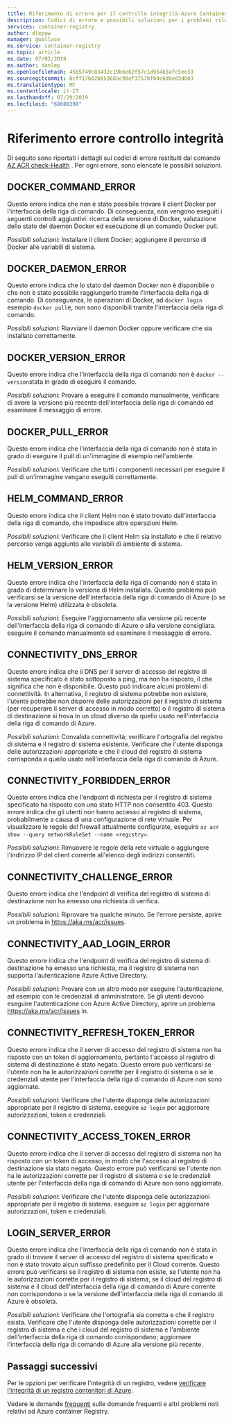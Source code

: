 ```yaml
---
title: Riferimento di errore per il controllo integrità-Azure Container Registry
description: Codici di errore e possibili soluzioni per i problemi rilevati mediante l'esecuzione del comando AZ ACR check-Health Diagnostic in Azure Container Registry
services: container-registry
author: dlepow
manager: gwallace
ms.service: container-registry
ms.topic: article
ms.date: 07/02/2019
ms.author: danlep
ms.openlocfilehash: 4585749c83432c19b6e62f57c1d954b3afc5ee33
ms.sourcegitcommit: 6cff17b02b65388ac90ef3757bf04c6d8ed3db03
ms.translationtype: MT
ms.contentlocale: it-IT
ms.lasthandoff: 07/29/2019
ms.locfileid: "68608390"
---
```

# <a name="health-check-error-reference"></a>Riferimento errore controllo integrità

Di seguito sono riportati i dettagli sui codici di errore restituiti dal comando [AZ ACR check-Health][az-acr-check-health] . Per ogni errore, sono elencate le possibili soluzioni.

## <a name="dockercommanderror"></a>DOCKER_COMMAND_ERROR

Questo errore indica che non è stato possibile trovare il client Docker per l'interfaccia della riga di comando. Di conseguenza, non vengono eseguiti i seguenti controlli aggiuntivi: ricerca della versione di Docker, valutazione dello stato del daemon Docker ed esecuzione di un comando Docker pull.

*Possibili soluzioni*: Installare il client Docker; aggiungere il percorso di Docker alle variabili di sistema.

## <a name="dockerdaemonerror"></a>DOCKER_DAEMON_ERROR

Questo errore indica che lo stato del daemon Docker non è disponibile o che non è stato possibile raggiungerlo tramite l'interfaccia della riga di comando. Di conseguenza, le operazioni di Docker, ad `docker login` esempio `docker pull`e, non sono disponibili tramite l'interfaccia della riga di comando.

*Possibili soluzioni*: Riavviare il daemon Docker oppure verificare che sia installato correttamente.

## <a name="dockerversionerror"></a>DOCKER_VERSION_ERROR

Questo errore indica che l'interfaccia della riga di comando non è `docker --version`stata in grado di eseguire il comando.

*Possibili soluzioni*: Provare a eseguire il comando manualmente, verificare di avere la versione più recente dell'interfaccia della riga di comando ed esaminare il messaggio di errore.

## <a name="dockerpullerror"></a>DOCKER_PULL_ERROR

Questo errore indica che l'interfaccia della riga di comando non è stata in grado di eseguire il pull di un'immagine di esempio nell'ambiente.

*Possibili soluzioni*: Verificare che tutti i componenti necessari per eseguire il pull di un'immagine vengano eseguiti correttamente.

## <a name="helmcommanderror"></a>HELM_COMMAND_ERROR

Questo errore indica che il client Helm non è stato trovato dall'interfaccia della riga di comando, che impedisce altre operazioni Helm.

*Possibili soluzioni*: Verificare che il client Helm sia installato e che il relativo percorso venga aggiunto alle variabili di ambiente di sistema.

## <a name="helmversionerror"></a>HELM_VERSION_ERROR

Questo errore indica che l'interfaccia della riga di comando non è stata in grado di determinare la versione di Helm installata. Questo problema può verificarsi se la versione dell'interfaccia della riga di comando di Azure (o se la versione Helm) utilizzata è obsoleta.

*Possibili soluzioni*: Eseguire l'aggiornamento alla versione più recente dell'interfaccia della riga di comando di Azure o alla versione consigliata. eseguire il comando manualmente ed esaminare il messaggio di errore.

## <a name="connectivitydnserror"></a>CONNECTIVITY_DNS_ERROR

Questo errore indica che il DNS per il server di accesso del registro di sistema specificato è stato sottoposto a ping, ma non ha risposto, il che significa che non è disponibile. Questo può indicare alcuni problemi di connettività. In alternativa, il registro di sistema potrebbe non esistere, l'utente potrebbe non disporre delle autorizzazioni per il registro di sistema (per recuperare il server di accesso in modo corretto) o il registro di sistema di destinazione si trova in un cloud diverso da quello usato nell'interfaccia della riga di comando di Azure.

*Possibili soluzioni*: Convalida connettività; verificare l'ortografia del registro di sistema e il registro di sistema esistente. Verificare che l'utente disponga delle autorizzazioni appropriate e che il cloud del registro di sistema corrisponda a quello usato nell'interfaccia della riga di comando di Azure.

## <a name="connectivityforbiddenerror"></a>CONNECTIVITY_FORBIDDEN_ERROR

Questo errore indica che l'endpoint di richiesta per il registro di sistema specificato ha risposto con uno stato HTTP non consentito 403. Questo errore indica che gli utenti non hanno accesso al registro di sistema, probabilmente a causa di una configurazione di rete virtuale. Per visualizzare le regole del firewall attualmente configurate, eseguire `az acr show --query networkRuleSet --name <registry>`.

*Possibili soluzioni*: Rimuovere le regole della rete virtuale o aggiungere l'indirizzo IP del client corrente all'elenco degli indirizzi consentiti.

## <a name="connectivitychallengeerror"></a>CONNECTIVITY_CHALLENGE_ERROR

Questo errore indica che l'endpoint di verifica del registro di sistema di destinazione non ha emesso una richiesta di verifica.

*Possibili soluzioni*: Riprovare tra qualche minuto. Se l'errore persiste, aprire un problema in https://aka.ms/acr/issues.

## <a name="connectivityaadloginerror"></a>CONNECTIVITY_AAD_LOGIN_ERROR

Questo errore indica che l'endpoint di verifica del registro di sistema di destinazione ha emesso una richiesta, ma il registro di sistema non supporta l'autenticazione Azure Active Directory.

*Possibili soluzioni*: Provare con un altro modo per eseguire l'autenticazione, ad esempio con le credenziali di amministratore. Se gli utenti devono eseguire l'autenticazione con Azure Active Directory, aprire un problema https://aka.ms/acr/issues in.

## <a name="connectivityrefreshtokenerror"></a>CONNECTIVITY_REFRESH_TOKEN_ERROR

Questo errore indica che il server di accesso del registro di sistema non ha risposto con un token di aggiornamento, pertanto l'accesso al registro di sistema di destinazione è stato negato. Questo errore può verificarsi se l'utente non ha le autorizzazioni corrette per il registro di sistema o se le credenziali utente per l'interfaccia della riga di comando di Azure non sono aggiornate.

*Possibili soluzioni*: Verificare che l'utente disponga delle autorizzazioni appropriate per il registro di sistema. eseguire `az login` per aggiornare autorizzazioni, token e credenziali.

## <a name="connectivityaccesstokenerror"></a>CONNECTIVITY_ACCESS_TOKEN_ERROR

Questo errore indica che il server di accesso del registro di sistema non ha risposto con un token di accesso, in modo che l'accesso al registro di destinazione sia stato negato. Questo errore può verificarsi se l'utente non ha le autorizzazioni corrette per il registro di sistema o se le credenziali utente per l'interfaccia della riga di comando di Azure non sono aggiornate.

*Possibili soluzioni*: Verificare che l'utente disponga delle autorizzazioni appropriate per il registro di sistema. eseguire `az login` per aggiornare autorizzazioni, token e credenziali.

## <a name="loginservererror"></a>LOGIN_SERVER_ERROR

Questo errore indica che l'interfaccia della riga di comando non è stata in grado di trovare il server di accesso del registro di sistema specificato e non è stato trovato alcun suffisso predefinito per il Cloud corrente. Questo errore può verificarsi se il registro di sistema non esiste, se l'utente non ha le autorizzazioni corrette per il registro di sistema, se il cloud del registro di sistema e il cloud dell'interfaccia della riga di comando di Azure corrente non corrispondono o se la versione dell'interfaccia della riga di comando di Azure è obsoleta.

*Possibili soluzioni*: Verificare che l'ortografia sia corretta e che il registro esista. Verificare che l'utente disponga delle autorizzazioni corrette per il registro di sistema e che i cloud del registro di sistema e l'ambiente dell'interfaccia della riga di comando corrispondano; aggiornare l'interfaccia della riga di comando di Azure alla versione più recente.

## <a name="next-steps"></a>Passaggi successivi

Per le opzioni per verificare l'integrità di un registro, vedere [verificare l'integrità di un registro contenitori di Azure](container-registry-check-health.md).

Vedere le domande [frequenti](container-registry-faq.md) sulle domande frequenti e altri problemi noti relativi ad Azure container Registry.





<!-- LINKS - internal -->
[az-acr-check-health]: /cli/azure/acr#az-acr-check-health
